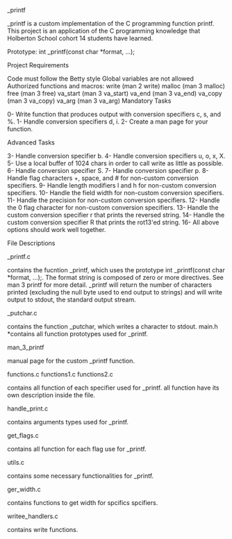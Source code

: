 \_printf

\_printf is a custom implementation of the C programming function printf. This project is an application of the C programming knowledge that Holberton School cohort 14 students have learned.

Prototype: int \_printf(const char \*format, ...);

Project Requirements

Code must follow the Betty style
Global variables are not allowed
Authorized functions and macros:
write (man 2 write)
malloc (man 3 malloc)
free (man 3 free)
va_start (man 3 va_start)
va_end (man 3 va_end)
va_copy (man 3 va_copy)
va_arg (man 3 va_arg)
Mandatory Tasks

0- Write function that produces output with conversion specifiers c, s, and %.
1- Handle conversion specifiers d, i.
2- Create a man page for your function.

Advanced Tasks

3- Handle conversion specifier b.
4- Handle conversion specifiers u, o, x, X.
5- Use a local buffer of 1024 chars in order to call write as little as possible.
6- Handle conversion specifier S.
7- Handle conversion specifier p.
8- Handle flag characters +, space, and # for non-custom conversion specifiers.
9- Handle length modifiers l and h for non-custom conversion specifiers.
10- Handle the field width for non-custom conversion specifiers.
11- Handle the precision for non-custom conversion specifiers.
12- Handle the 0 flag character for non-custom conversion specifiers.
13- Handle the custom conversion specifier r that prints the reversed string.
14- Handle the custom conversion specifier R that prints the rot13'ed string.
16- All above options should work well together.

File Descriptions

\_printf.c

contains the fucntion \_printf, which uses the prototype int \_printf(const char \*format, ...);. The format string is composed of zero or more directives. See man 3 printf for more detail. \_printf will return the number of characters printed (excluding the null byte used to end output to strings) and will write output to stdout, the standard output stream.

\_putchar.c

contains the function \_putchar, which writes a character to stdout.
main.h \*contains all function prototypes used for \_printf.

man_3_printf

manual page for the custom \_printf function.

functions.c functions1.c functions2.c

contains all function of each specifier used for \_printf.
all function have its own description inside the file.

handle_print.c

contains arguments types used for \_printf.

get_flags.c

contains all function for each flag use for \_printf.

utils.c

contains some necessary functionalities for \_printf.

ger_width.c

contains functions to get width for spcifics spcifiers.

writee_handlers.c

contains write functions.
